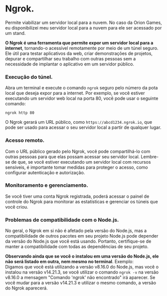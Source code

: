# Ngrok.

Permite viabilizar um servidor local para a nuvem. No caso da Orion Games, eu disponibilizei meu servidor local para a nuvem para ele ser acessado por um stand.

**O Ngrok é uma ferramenta que permite expor um servidor local para a internet**, tornando-o acessível remotamente por meio de um túnel seguro. Ele útil para testar aplicativos da web, criar demonstrações de projetos, depurar e compartilhar seu trabalho com outras pessoas sem a necessidade de implantar o aplicativo em um servidor público.

### <a name = "execucaotunel"></a>Execução do túnel.

Abra um terminal e execute o comando `ngrok` seguro pelo número da pota local que deseja expor para a internet. Por exemplo, se você estiver executando um servidor web local na porta 80, você pode usar o seguinte comando:

`ngrok http 80`

O Ngrok gerará um URL público, como `https://abcd1234.ngrok.io`, que pode ser usado para acessar o seu servidor local a partir de qualquer lugar.

### Acesso remoto.

Com o URL público gerado pelo Ngrok, você pode compartilhá-lo com outras pessoas para que elas possam acessar seu servidor local. Lembre-se de que, se você estiver executando um servidor local com recursos sensíveis, é importante tomar medidas para proteger o acesso, como configurar autenticação e autorização.

### Monitoramento e gerenciamento.

Se você tiver uma conta Ngrok registrada, poderá acessar o painel de controle do Ngrok para monitorar as estatísticas e gerenciar os túneis que você criou.

### Problemas de compatibilidade com o Node.js.

No geral, o Ngrok em si não é afetado pela versão do Node.js, mas a compatibilidade de outros pacotes em seu projeto Node.js pode depender da versão do Node.js que você está usando. Portanto, certifique-se de manter a compatibilidade com todas as dependências de seu projeto.

**Observando ainda que se você o instalou em uma versão do Node.js, ele não será listado em outra, nem mesmo no terminal**. Exemplo:\
Digamos que você está utilizando a versão v8.16.0 do Node.js, mas você o instalou na versão v14.21.3, se você utilizar o comando `ngrok -v` na versão v8.16.0 a mensagem "Comando 'ngrok' não encontrado" irá aparecer. Se você mudar para a versão v14.21.3 e utilizar o mesmo comando, a versão do Ngrok aparecerá.